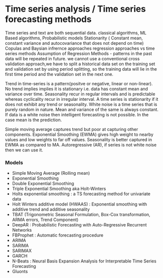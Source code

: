 # Time series analysis / Time series forecasting methods
Time series and text are both sequential data.
classical algorithms, ML Based algorithms, Probabilistic models
Stationarity ( Constant mean, constant variance and autocovariance that does not depend on time)
Copulas and Baysian infrernce approaches
regression approaches vs time series methods 
Assumption of Regression Methods - patterns in the past data will be repeated in future.
we cannot use a conventional cross validation approach,we have to split a historical data set on the training set and validation set by using period splitting, so the training data will lie in the first time period and the validation set in the next one.

Trend in time-series is a pattern(positve or negative, linear or non-linear). No trend implies implies it is stationary i.e. data has constant mean and variance over time.
Seasonality recur in regular intervals and is predictable whereas cyclicality recur in irregular interval.
A time series is stationarity if it does not exhibit any trend or seasonality.
White noise is a time series that is purely random in nature. Mean and variance of the same is always constant. If data is a white noise then intelligent forecasting is not  possible. In the case mean is the prediction.

Simple moving average captures trend but poor at capturing other components.
Exponential Smoothing (EWMA) gives high weight to nearby values and low weights to far off values. Seasonality is better captured in EWMA as compared to MA.
Autoregressive (AR), if series is not white noise then we can use it.



### Models
- Simple Moving Average (Rolling mean)
- Exponential Smoothing
- Double Exponential Smoothing 
- Triple Exponential Smoothing aka Holt-Winters
- Holts exponential smoothing : a TS forecasting method for univariate data
- Holt Winters additive model (HWAAS) : Exponential smoothing with additive trend and additive seasonality
- TBAT (Trigonometric Seasonal Formulation, Box-Cox transformation, ARMA errors, Trend Component)
- DeepAR : Probabilistic Forecasting with Auto-Regressive Recurrent Networks
- FBProphet : Automatic forecasting procedure
- ARIMA
- SARIMA
- SARIMAX
- GARCH
- N-Beats : Neural Basis Expansion Analysis for Interpretable Time Series Forecasting
- Gluonts
